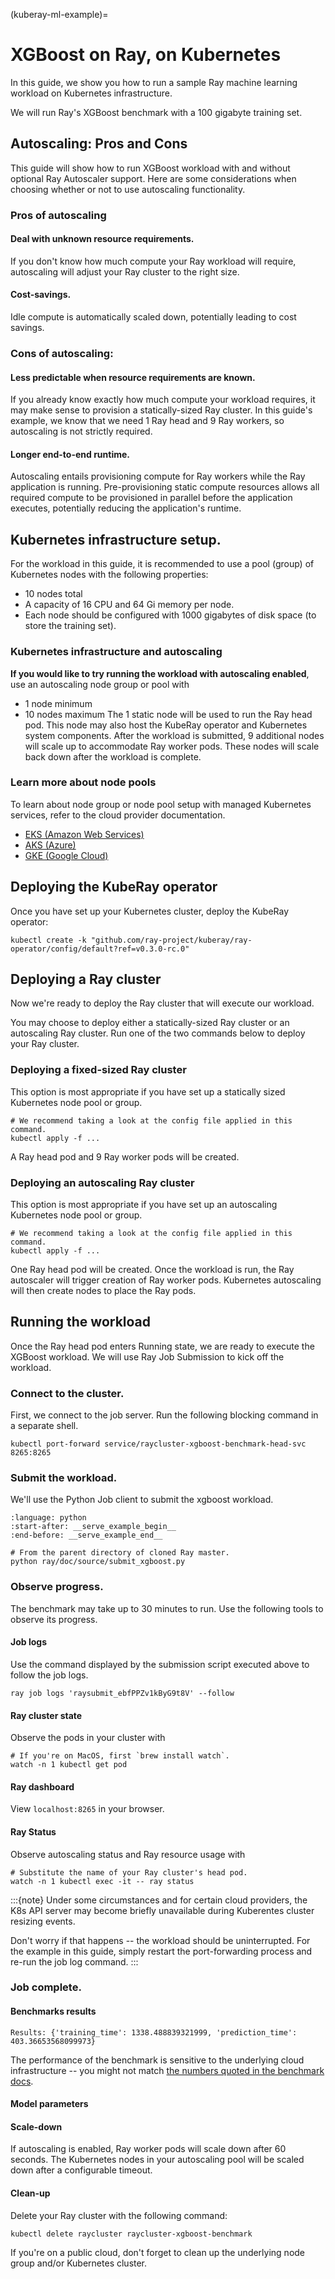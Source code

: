 (kuberay-ml-example)=

# XGBoost on Ray, on Kubernetes

In this guide, we show you how to run a sample Ray machine learning
workload on Kubernetes infrastructure.

We will run Ray's XGBoost benchmark with a 100 gigabyte training set.

## Autoscaling: Pros and Cons

This guide will show how to run XGBoost workload with and without optional Ray Autoscaler support.
Here are some considerations when choosing whether or not to use autoscaling functionality.

### Pros of autoscaling

#### Deal with unknown resource requirements.
If you don't know how much compute your Ray workload will require,
autoscaling will adjust your Ray cluster to the right size.

#### Cost-savings.
Idle compute is automatically scaled down, potentially leading to cost savings.

### Cons of autoscaling:

#### Less predictable when resource requirements are known.
If you already know exactly how much compute your workload requires, it may make
sense to provision a statically-sized Ray cluster.
In this guide's example, we know that we need 1 Ray head and 9 Ray workers,
so autoscaling is not strictly required.

#### Longer end-to-end runtime.
Autoscaling entails provisioning compute for Ray workers while the Ray application
is running. Pre-provisioning static compute resources allows all required compute
to be provisioned in parallel before the application executes, potentially reducing the application's runtime.

## Kubernetes infrastructure setup.

For the workload in this guide, it is recommended to use a pool (group) of Kubernetes nodes
with the following properties:
- 10 nodes total
- A capacity of 16 CPU and 64 Gi memory per node.
- Each node should be configured with 1000 gigabytes of disk space (to store the training set).

### Kubernetes infrastructure and autoscaling

**If you would like to try running the workload with autoscaling enabled**, use an autoscaling
node group or pool with
- 1 node minimum
- 10 nodes maximum
The 1 static node will be used to run the Ray head pod. This node may also host the KubeRay
operator and Kubernetes system components. After the workload is submitted, 9 additional nodes will
scale up to accommodate Ray worker pods. These nodes will scale back down after the workload is complete.

### Learn more about node pools

To learn about node group or node pool setup with managed Kubernetes services,
refer to the cloud provider documentation.
- [EKS (Amazon Web Services)](https://docs.aws.amazon.com/eks/latest/userguide/managed-node-groups.html)
- [AKS (Azure)](https://docs.microsoft.com/en-us/azure/aks/use-multiple-node-pools)
- [GKE (Google Cloud)](https://cloud.google.com/kubernetes-engine/docs/concepts/node-pools)

## Deploying the KubeRay operator

Once you have set up your Kubernetes cluster, deploy the KubeRay operator:
```shell
kubectl create -k "github.com/ray-project/kuberay/ray-operator/config/default?ref=v0.3.0-rc.0"
```

## Deploying a Ray cluster

Now we're ready to deploy the Ray cluster that will execute our workload.

You may choose to deploy either a statically-sized Ray cluster or an autoscaling
Ray cluster. Run one of the two commands below to deploy your Ray cluster.

### Deploying a fixed-sized Ray cluster

This option is most appropriate if you have set up a statically sized Kubernetes
node pool or group.

```shell
# We recommend taking a look at the config file applied in this command.
kubectl apply -f ...
```

A Ray head pod and 9 Ray worker pods will be created.

### Deploying an autoscaling Ray cluster

This option is most appropriate if you have set up an autoscaling Kubernetes
node pool or group.

```shell
# We recommend taking a look at the config file applied in this command.
kubectl apply -f ...
```

One Ray head pod will be created. Once the workload is run, the Ray autoscaler will trigger
creation of Ray worker pods. Kubernetes autoscaling will then create nodes to place the Ray pods.


## Running the workload

Once the Ray head pod enters Running state, we are ready to execute the XGBoost workload.
We will use Ray Job Submission to kick off the workload.

### Connect to the cluster.

First, we connect to the job server. Run the following blocking command
in a separate shell.
```shell
kubectl port-forward service/raycluster-xgboost-benchmark-head-svc 8265:8265
```

### Submit the workload.

We'll use the Python Job client to submit the xgboost workload.

```{literalinclude} ../serve/doc_code/sklearn_quickstart.py
:language: python
:start-after: __serve_example_begin__
:end-before: __serve_example_end__
```

```shell
# From the parent directory of cloned Ray master.
python ray/doc/source/submit_xgboost.py
```

### Observe progress.

The benchmark may take up to 30 minutes to run.
Use the following tools to observe its progress.

#### Job logs

Use the command displayed by the submission script executed above to follow the job logs.
```shell
ray job logs 'raysubmit_ebfPPZv1kByG9t8V' --follow
```

#### Ray cluster state

Observe the pods in your cluster with
```shell
# If you're on MacOS, first `brew install watch`.
watch -n 1 kubectl get pod
```

#### Ray dashboard

View `localhost:8265` in your browser.

#### Ray Status

Observe autoscaling status and Ray resource usage with
```shell
# Substitute the name of your Ray cluster's head pod.
watch -n 1 kubectl exec -it -- ray status
```

:::{note}
Under some circumstances and for certain cloud providers,
the K8s API server may become briefly unavailable during Kuberentes
cluster resizing events.

Don't worry if that happens -- the workload should be uninterrupted.
For the example in this guide, simply restart the port-forwarding process and
re-run the job log command.
:::

### Job complete.

#### Benchmarks results

```
Results: {'training_time': 1338.488839321999, 'prediction_time': 403.36653568099973}
```

The performance of the benchmark is sensitive to the underlying cloud infrastructure --
you might not match [the numbers quoted in the benchmark docs]().

#### Model parameters

#### Scale-down
If autoscaling is enabled, Ray worker pods will scale down after 60 seconds.
The Kubernetes nodes in your autoscaling pool will be scaled down after a configurable timeout.

#### Clean-up
Delete your Ray cluster with the following command:
```shell
kubectl delete raycluster raycluster-xgboost-benchmark
```

If you're on a public cloud, don't forget to clean up the underlying
node group and/or Kubernetes cluster.

